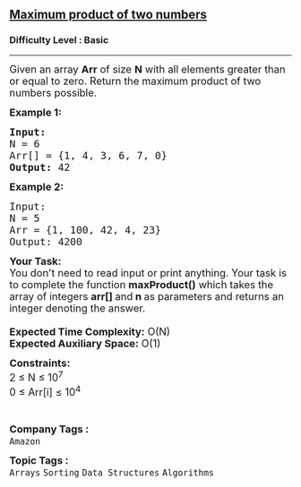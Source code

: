 <h2><a href="https://www.geeksforgeeks.org/problems/maximum-product-of-two-numbers2730/1?page=4&category=Arrays&difficulty=School,Basic,Easy&sortBy=difficulty">Maximum product of two numbers</a></h2><h3>Difficulty Level : Basic</h3><hr><div class="problems_problem_content__Xm_eO"><p><span style="font-size:18px">Given an array <strong>Arr</strong>&nbsp;of size <strong>N</strong> with all elements greater than or equal to zero. Return the maximum product of two numbers possible.</span></p>

<p><span style="font-size:18px"><strong>Example 1:</strong></span></p>

<pre><span style="font-size:18px"><strong>Input:</strong> 
N = 6
Arr[] = {1, 4, 3, 6, 7, 0}  
<strong>Output:</strong> 42</span></pre>

<p><span style="font-size:18px"><strong>Example 2:</strong></span></p>

<pre><span style="font-size:18px">Input: 
N = 5
Arr = {1, 100, 42, 4, 23}
Output: 4200
</span></pre>

<p><span style="font-size:18px"><strong>Your Task:&nbsp;&nbsp;</strong><br>
You don't need to read input or print anything. Your task is to complete the function&nbsp;<strong>maxProduct()</strong>&nbsp;which takes the array of integers&nbsp;<strong>arr[]</strong><strong>&nbsp;</strong>and<strong>&nbsp;n&nbsp;</strong>as parameters and returns an integer denoting the answer.<br>
<br>
<strong>Expected Time Complexity:</strong>&nbsp;O(N)<br>
<strong>Expected Auxiliary Space:</strong>&nbsp;O(1)</span></p>

<p><span style="font-size:18px"><strong>Constraints:</strong><br>
2 ≤ N ≤ 10<sup>7</sup><br>
0 ≤ Arr[i] ≤ 10<sup>4</sup></span></p>

<p>&nbsp;</p>
</div><p><span style=font-size:18px><strong>Company Tags : </strong><br><code>Amazon</code>&nbsp;<br><p><span style=font-size:18px><strong>Topic Tags : </strong><br><code>Arrays</code>&nbsp;<code>Sorting</code>&nbsp;<code>Data Structures</code>&nbsp;<code>Algorithms</code>&nbsp;